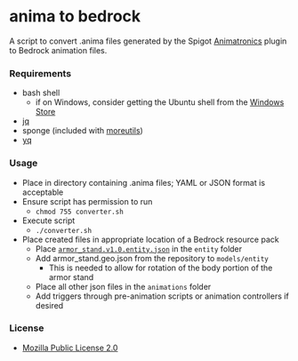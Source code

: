 # anima to bedrock
 A script to convert .anima files generated by the Spigot [Animatronics](https://www.spigotmc.org/resources/animatronics-animate-armorstands-1-8-1-16-4.36518/) plugin to Bedrock animation files.

### Requirements
- bash shell
  - if on Windows, consider getting the Ubuntu shell from the [Windows Store](https://www.microsoft.com/en-us/p/ubuntu/9nblggh4msv6?activetab=pivot:overviewtab)
- [jq](https://stedolan.github.io/jq/)
- sponge (included with [moreutils](https://joeyh.name/code/moreutils/))
- [yq](https://github.com/mikefarah/yq)

### Usage
- Place in directory containing .anima files; YAML or JSON format is acceptable
- Ensure script has permission to run
  - `chmod 755 converter.sh`
- Execute script
  - `./converter.sh`
- Place created files in appropriate location of a Bedrock resource pack
  - Place [`armor_stand.v1.0.entity.json`](https://raw.githubusercontent.com/Kas-tle/anima-to-bedrock/main/armor_stand.geo.json) in the `entity` folder
  - Add armor_stand.geo.json from the repository to `models/entity`
    - This is needed to allow for rotation of the body portion of the armor stand
  - Place all other json files in the `animations` folder
  - Add triggers through pre-animation scripts or animation controllers if desired

### License
- [Mozilla Public License 2.0](https://github.com/Kas-tle/anima-to-bedrock/blob/main/LICENSE)

